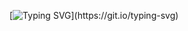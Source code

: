 [![Typing SVG](https://readme-typing-svg.herokuapp.com?font=Aboreto&size=40&duration=3000&pause=1000&color=000000&center=true&vCenter=true&width=1080&height=320&lines=Hi%2C+my+name+is+Jo%C3%A3o+Costeira%2C;I'm+a+software+engineer+from+Braga%2C+Portugal.+;Working+on+Web+Dev%2C+nlp+and+formal+methods.)](https://git.io/typing-svg)
<!--
**joaocosteira/joaocosteira** is a ✨ _special_ ✨ repository because its `README.md` (this file) appears on your GitHub profile.

Here are some ideas to get you started:

- 🔭 I’m currently working on ...
- 🌱 I’m currently learning ...
- 👯 I’m looking to collaborate on ...
- 🤔 I’m looking for help with ...
- 💬 Ask me about ...
- 📫 How to reach me: ...
- 😄 Pronouns: ...
- ⚡ Fun fact: ...
-->
